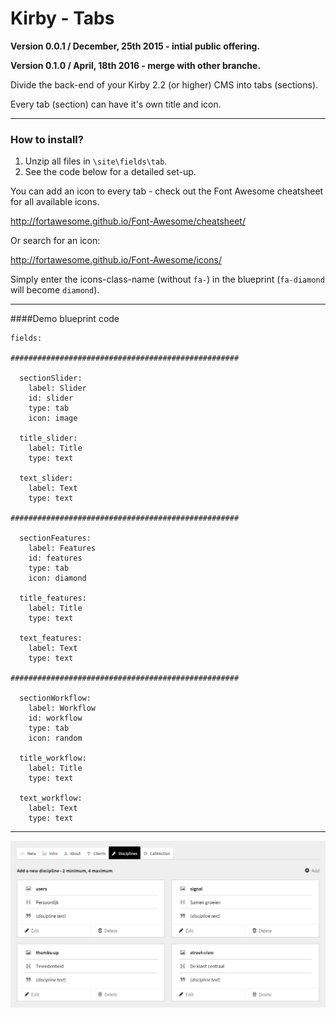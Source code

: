 # Kirby - Tabs

**Version 0.0.1 / December, 25th 2015 - intial public offering.**

**Version 0.1.0 / April, 18th 2016 - merge with other branche.**

Divide the back-end of your Kirby 2.2 (or higher) CMS into tabs (sections).

Every tab (section) can have it's own title and icon.

****

### How to install?

1. Unzip all files in ```\site\fields\tab```.
2. See the code below for a detailed set-up.

You can add an icon to every tab - check out the Font Awesome cheatsheet for all available icons.

http://fortawesome.github.io/Font-Awesome/cheatsheet/

Or search for an icon:

http://fortawesome.github.io/Font-Awesome/icons/

Simply enter the icons-class-name (without ```fa-```) in the blueprint (```fa-diamond``` will become ```diamond```).

***

####Demo blueprint code

```
fields:

###################################################

  sectionSlider:
    label: Slider
    id: slider
    type: tab
    icon: image

  title_slider:
    label: Title
    type: text

  text_slider:
    label: Text
    type: text

###################################################

  sectionFeatures:
    label: Features
    id: features
    type: tab
    icon: diamond

  title_features:
    label: Title
    type: text

  text_features:
    label: Text
    type: text

###################################################    

  sectionWorkflow:
    label: Workflow
    id: workflow
    type: tab
    icon: random

  title_workflow:
    label: Title
    type: text

  text_workflow:
    label: Text
    type: text
```

****

![Kirby - Tabs, overview](kirby-tabs.png "Kirby - Tabs")
